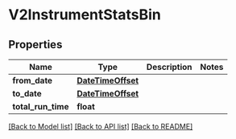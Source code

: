 # V2InstrumentStatsBin

## Properties
Name | Type | Description | Notes
------------ | ------------- | ------------- | -------------
**from_date** | [**DateTimeOffset**](DateTimeOffset.md) |  | 
**to_date** | [**DateTimeOffset**](DateTimeOffset.md) |  | 
**total_run_time** | **float** |  | 

[[Back to Model list]](../README.md#documentation-for-models) [[Back to API list]](../README.md#documentation-for-api-endpoints) [[Back to README]](../README.md)

